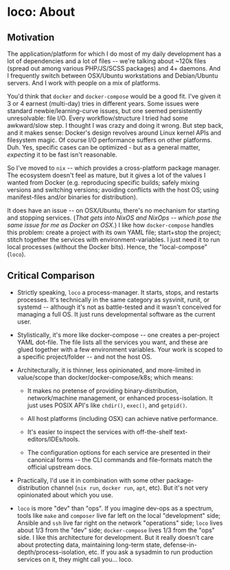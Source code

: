 # loco: About

## Motivation

The application/platform for which I do most of my daily development has a lot of dependencies and a lot of files --
we're talking about ~120k files (spread out among various PHP/JS/SCSS packages) and 4+ daemons.  And I frequently
switch between OSX/Ubuntu workstations and Debian/Ubuntu servers.  And I work with people on a mix of platforms.

You'd think that `docker` and `docker-compose` would be a good fit.  I've given it 3 or 4 earnest (multi-day) tries in
different years.  Some issues were standard newbie/learning-curve issues, but one seemed persistently unresolvable:
file I/O.  Every workflow/structure I tried had some awkward/slow step.  I thought I was crazy and doing it wrong.  But
step back, and it makes sense: Docker's design revolves around Linux kernel APIs and filesystem magic.  Of course I/O
performance suffers on other platforms.  Duh.  Yes, specific cases can be optimized - but as a general matter,
*expecting* it to be fast isn't reasonable.

So I've moved to `nix` -- which provides a cross-platform package manager.  The ecosystem doesn't feel as mature, but
it gives a lot of the values I wanted from Docker (e.g.  reproducing specific builds; safely mixing versions and
switching versions; avoiding conflicts with the host OS; using manifest-files and/or binaries for distribution).

It does have an issue -- on OSX/Ubuntu, there's no mechanism for starting and stopping services.  (*That gets into
NixOS and NixOps -- which pose the same issue for me as Docker on OSX.*) I like how `docker-compose` handles this
problem: create a project with its own YAML file; start+stop the project; stitch together the services with
environment-variables.  I just need it to run local processes (without the Docker bits).  Hence, the "local-compose"
(`loco`).

## Critical Comparison

* Strictly speaking, `loco` a process-manager.  It starts, stops, and restarts processes.  It's technically in the same
  category as sysvinit, runit, or systemd -- although it's not as battle-tested and it wasn't conceived for managing
  a full OS. It just runs developmental software as the current user.

* Stylistically, it's more like docker-compose -- one creates a per-project YAML dot-file.  The file lists all the services you
  want, and these are glued together with a few environment variables.  Your work is scoped to a specific project/folder -- and
  not the host OS.

* Architecturally, it is thinner, less opinionated, and more-limited in value/scope than docker/docker-compose/k8s; which means:

    * It makes no pretense of providing binary-distribution, network/machine management, or enhanced process-isolation.
      It just uses POSIX API's like `chdir()`, `exec()`, and `getpid()`.

    * All host platforms (including OSX) can achieve native performance.

    * It's easier to inspect the services with off-the-shelf text-editors/IDEs/tools.

    * The configuration options for each service are presented in their canonical forms -- the CLI commands and file-formats
      match the official upstream docs.

* Practically, I'd use it in combination with some other package-distribution channel (`nix run`, `docker run`, `apt`, etc).
  But it's not very opinionated about which you use.

* `loco` is more "dev" than "ops".  If you imagine dev-ops as a spectrum, tools like `make` and `composer` live far left on the
  local "development" side; Ansible and `ssh` live far right on the network "operations" side; `loco` lives about 1/3
  from the "dev" side; `docker-compose` lives 1/3 from the "ops" side.  I like this architecture for development.  But
  it really doesn't care about protecting data, maintaining long-term state, defense-in-depth/process-isolation, etc. 
  If you ask a sysadmin to run production services on it, they might call you...  loco.
